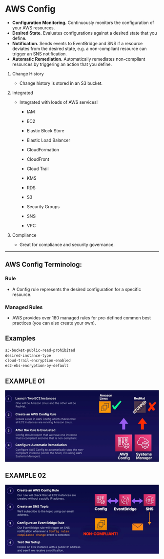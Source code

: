 # AWS Config

- **Configuration Monitoring.** Continuously monitors the configuration of your AWS resources.
- **Desired State.** Evaluates configurations against a desired state that you define.
- **Notification.** Sends events to EventBridge and SNS if a resource deviates from the desired state, e.g. a non-compliant resource can trigger an SNS notification.
- **Automatic Remediation.** Automatically remediates non-compliant resources by triggering an action that you define.

1. Change History
    - Change history is stored in an S3 bucket.
2. Integrated
    - Integrated with loads of AWS services!
        - IAM
        - EC2
        - Elastic Block Store

        - Elastic Load Balancer
        - CloudFormation
        - CloudFront
        - Cloud Trail
        - KMS
        - RDS
        - S3
        - Security Groups
        - SNS
        - VPC

3. Compliance
    - Great for compliance and security governance.

****

## AWS Config Terminolog:

### Rule

- A Config rule represents the desired configuration for a specific resource.

### Managed Rules

- AWS provides over 180 managed rules for pre-defined common best practices (you can also create your own).

## Examples

```bash
s3-bucket-public-read-prohibited
desired-instance-type
cloud-trail-encryption-enabled
ec2-ebs-encryption-by-default
```

## EXAMPLE 01

![](./img/Example01.jpg)

## EXAMPLE 02

![](./img/Example02.jpg)